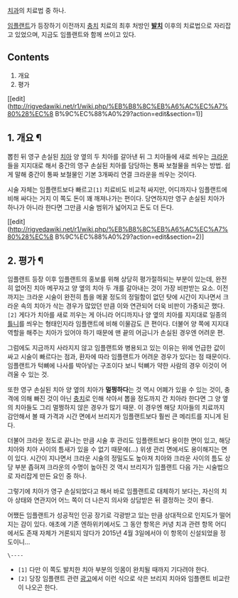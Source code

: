 [치과](%EC%B9%98%EA%B3%BC.md)의 치료법 중 하나.

[임플랜트](%EC%9E%84%ED%94%8C%EB%9E%9C%ED%8A%B8.md)가 등장하기 이전까지
[충치](%EC%B6%A9%EC%B9%98.md) 치료의 최후 처방인 **[발치](%EB%B0%9C%EC%B9%98.md)**
이후의 치료법으로 자리잡고 있었으며, 지금도 임플랜트와 함께 쓰이고 있다.

## Contents

    

1. 개요 
2. 평가 

[[edit](http://rigvedawiki.net/r1/wiki.php/%EB%B8%8C%EB%A6%AC%EC%A7%80%28%EC%8
B%9C%EC%88%A0%29?action=edit&section=1)]

## 1. 개요 ¶

뽑힌 뒤 영구 손실된 [치아](%EC%B9%98%EC%95%84.md) 양 옆의 두 치아를 갈아낸 뒤 그 치아들에 새로 씌우는
[크라운](%ED%81%AC%EB%9D%BC%EC%9A%B4.md)들을 지지대로 해서 중간의 영구 손실된 치아를 담당하는 통짜 보철물을
씌우는 방법. 쉽게 말해 중간이 통짜 보철물인 기본 3개짜리 연결 크라운을 씌우는 것이다.

  

시술 자체는 임플랜트보다 빠르고`[1]` 치료비도 비교적 싸지만, 어디까지나 임플랜트에 비해 싸다는 거지 이 쪽도 돈이 꽤 깨져나가는
편이다. 당연하지만 영구 손실된 치아가 하나가 아니라 한다면 그만큼 시술 범위가 넓어지고 돈도 더 든다.

  

[[edit](http://rigvedawiki.net/r1/wiki.php/%EB%B8%8C%EB%A6%AC%EC%A7%80%28%EC%8
B%9C%EC%88%A0%29?action=edit&section=2)]

## 2. 평가 ¶

임플랜트 등장 이후 임플랜트의 홍보를 위해 상당히 평가절하되는 부분이 있는데, 완전히 없어진 치아 메꾸자고 양 옆의 치아 두 개를 갈아내는
것이 가장 비판받는 요소. 이전까지는 크라운 시술이 완전히 틈을 메꿀 정도의 정밀함이 없던 탓에 시간이 지나면서 크라운 속의 치아가 삭는
경우가 많았던 만큼 이와 연관되어 더욱 비판이 가중되곤 했다.`[2]` 게다가 치아를 새로 끼우는 게 아니라 어디까지나 양 옆의 치아를
지지대로 일종의 [틀니](%ED%8B%80%EB%8B%88.md)를 씌우는 형태인지라 임플랜트에 비해 이물감도 큰 편이다. 더불어 양
쪽에 지지대 역할을 해주는 치아가 있어야 하기 때문에 맨 끝의 어금니가 손실된 경우엔 어려운 편.

  

그럼에도 지금까지 사라지지 않고 임플랜트와 병용되고 있는 이유는 위에 언급한 값이 싸고 시술이 빠르다는 점과, 환자에 따라 임플랜트가 어려운
경우가 있다는 점 때문이다. 임플랜트가 턱뼈에 나사를 박아넣는 구조이다 보니 턱뼈가 약한 사람의 경우 이것이 어려울 수 있는 것.

  

또한 영구 손실된 치아 양 옆의 치아가 **멀쩡하다**는 것 역시 어폐가 있을 수 있는 것이, 충격에 의해 빠진 것이 아닌
[충치](%EC%B6%A9%EC%B9%98.md)로 인해 삭아서 뽑을 정도까지 간 치아라 한다면 그 양 옆의 치아들도 그리 멀쩡하지
않은 경우가 많기 때문. 이 경우엔 해당 치아들의 치료까지 감안해서 볼 때 가격과 시간 면에서 브리지가 임플랜트보다 훨씬 큰 메리트를 지니게
된다.

  

더불어 크라운 정도로 끝나는 만큼 시술 후 관리도 임플랜트보다 용이한 면이 있고, 해당 치아와 치아 사이의 틈새가 있을 수 없기
때문에(...) 위생 관리 면에서도 용이해지는 면이 있다. 시간이 지나면서 크라운 시술의 정밀도도 높아져 치아와 크라운 사이의 틈도 상당
부분 좁혀져 크라운의 수명이 높아진 것 역시 브리지가 임플랜트 다음 가는 시술법으로 자리잡게 만든 요인 중 하나.

  

그렇기에 치아가 영구 손실되었다고 해서 바로 임플랜트로 대체하기 보다는, 자신의 치아 상태와 연관지어 어느 쪽이 더 나은지 의사와 상담받은
뒤 결정하는 것이 좋다.

  

어쨌든 임플랜트가 성공적인 인공 장기로 각광받고 있는 만큼 상대적으로 인지도가 떨어지는 감이 있다. 애초에 기존 엔하위키에서도 그 동안
항목은 커녕 치과 관련 항목 어디에서도 존재 자체가 거론되지 않다가 2015년 4월 3일에서야 이 항목이 신설되었을 정도이니...

`\----`

  * `[1]` 다만 이 쪽도 발치한 치아 부분의 잇몸이 완치될 때까지 기다려야 한다.
  * `[2]` 당장 임플랜트 관련 [광고](%EA%B4%91%EA%B3%A0.md)에서 이런 식으로 삭은 브리지 치아와 임플랜트 비교란이 나오곤 한다.

